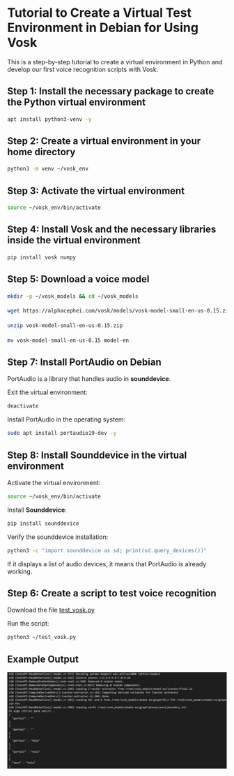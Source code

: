 # Tutorial to Create a Virtual Test Environment in Debian for Using Vosk

This is a step-by-step tutorial to create a virtual environment in Python and develop our first voice recognition scripts with Vosk.

## Step 1: Install the necessary package to create the Python virtual environment

```bash
apt install python3-venv -y
```

## Step 2: Create a virtual environment in your home directory

```bash
python3 -m venv ~/vosk_env
```

## Step 3: Activate the virtual environment

```bash
source ~/vosk_env/bin/activate
```

## Step 4: Install Vosk and the necessary libraries inside the virtual environment

```bash
pip install vosk numpy
```

## Step 5: Download a voice model

```bash
mkdir -p ~/vosk_models && cd ~/vosk_models

wget https://alphacephei.com/vosk/models/vosk-model-small-en-us-0.15.zip

unzip vosk-model-small-en-us-0.15.zip

mv vosk-model-small-en-us-0.15 model-en
```

## Step 7: Install PortAudio on Debian

PortAudio is a library that handles audio in **sounddevice**.

Exit the virtual environment:

```bash
deactivate
```

Install PortAudio in the operating system:

```bash
sudo apt install portaudio19-dev -y
```

## Step 8: Install Sounddevice in the virtual environment

Activate the virtual environment:

```bash
source ~/vosk_env/bin/activate
```

Install **Sounddevice**:

```bash
pip install sounddevice
```

Verify the sounddevice installation:

```bash
python3 -c "import sounddevice as sd; print(sd.query_devices())"
```

If it displays a list of audio devices, it means that PortAudio is already working.

## Step 6: Create a script to test voice recognition

Download the file [test_vosk.py](https://github.com/VeryBBoy/EcoEco-Accessible-OS/blob/main/Virtual%20environment%20Vosk/scripts/test_vosk.py)

Run the script:

```bash
python3 ~/test_vosk.py
```

## Example Output

![test_vosk.py](../images/image_001.png)
